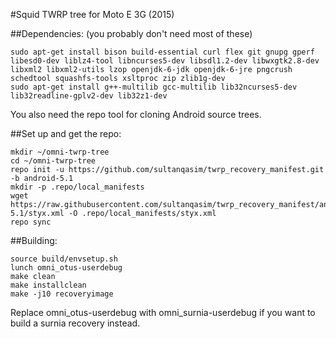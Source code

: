 #Squid TWRP tree for Moto E 3G (2015)

##Dependencies:
(you probably don't need most of these)
````
sudo apt-get install bison build-essential curl flex git gnupg gperf libesd0-dev liblz4-tool libncurses5-dev libsdl1.2-dev libwxgtk2.8-dev libxml2 libxml2-utils lzop openjdk-6-jdk openjdk-6-jre pngcrush schedtool squashfs-tools xsltproc zip zlib1g-dev
sudo apt-get install g++-multilib gcc-multilib lib32ncurses5-dev lib32readline-gplv2-dev lib32z1-dev
````
You also need the repo tool for cloning Android source trees.

##Set up and get the repo:
````
mkdir ~/omni-twrp-tree
cd ~/omni-twrp-tree
repo init -u https://github.com/sultanqasim/twrp_recovery_manifest.git -b android-5.1
mkdir -p .repo/local_manifests
wget https://raw.githubusercontent.com/sultanqasim/twrp_recovery_manifest/android-5.1/styx.xml -O .repo/local_manifests/styx.xml
repo sync
````

##Building:
````
source build/envsetup.sh
lunch omni_otus-userdebug
make clean
make installclean
make -j10 recoveryimage
````
Replace omni_otus-userdebug with omni_surnia-userdebug if you want to build a surnia recovery instead.
